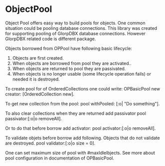 # ObjectPool
Object Pool offers easy way to build pools for objects. One common situation
could be pooling database connections. This library was created for supporting pooling
of GlorpDBX database connections. However GlorpDBX related code is different
package.

Objects borrowed from OPPool have following basic lifecycle:

1. Objects are first created.
2. When objects are borrowed from pool they are activated..
3. When objects are returned to pool they are passivated.
4. When objects is no longer usable (some lifecycle operation fails) or needed it is destroyed.

To create pool for of OrderedCollections one could write:
	OPBasicPool new
		creator: [OrderedCollection new].
	
To get new collection from the pool:
	pool withPooled: [:o| "Do something"].
	
To also clear collections when they are returned add passivator
	pool passivator:[:o|o removeAll].
	
Or to do that before borrow add activator:
	pool activator:[:o|o removeAll].
	
To validate objets before borrow add following. Objects that do not validate are destroyed.
	pool validator:[:o|o size = 0].
	
One can set maximum size of pool with #maxIdleIbjects. See more about pool configuration
in documentation of OPBasicPool.
